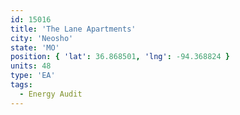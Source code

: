 ```yaml
---
id: 15016
title: 'The Lane Apartments'
city: 'Neosho'
state: 'MO'
position: { 'lat': 36.868501, 'lng': -94.368824 }
units: 48
type: 'EA'
tags:
  - Energy Audit
---
```

